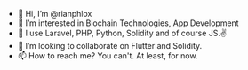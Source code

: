 - 👋 Hi, I’m @rianphlox
- 👀 I’m interested in Blochain Technologies, App Development
- 🌱 I use Laravel, PHP, Python, Solidity and of course JS.✌
- 💞️ I’m looking to collaborate on Flutter and Solidity.
- 📫 How to reach me? You can't. At least, for now.

<!---
rianphlox/rianphlox is a ✨ special ✨ repository because its `README.md` (this file) appears on your GitHub profile.
You can click the Preview link to take a look at your changes.
--->
